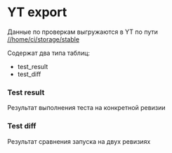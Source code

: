 # YT export

Данные по проверкам выгружаются в YT по
пути [//home/ci/storage/stable](https://yt.yandex-team.ru/hahn/navigation?path=//home/ci/storage/stable)

Содержат два типа таблиц:

* test_result
* test_diff

### Test result

Результат выполнения теста на конкретной ревизии

### Test diff

Результат сравнения запуска на двух ревизиях

